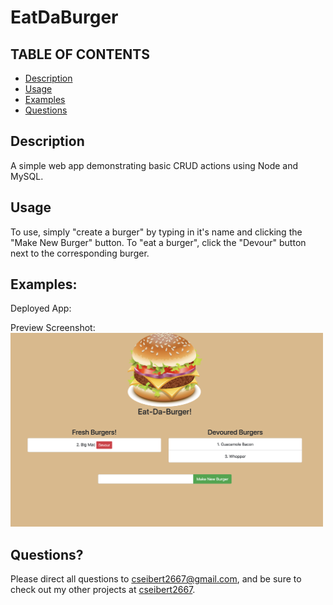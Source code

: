# EatDaBurger

## TABLE OF CONTENTS
* [Description](#description)
* [Usage](#usage)
* [Examples](#examples)
* [Questions](#questions)

## Description
A simple web app demonstrating basic CRUD actions using Node and MySQL. 

## Usage
To use, simply "create a burger" by typing in it's name and clicking the "Make New Burger" button. To "eat a burger", click the "Devour" button next to the corresponding burger. 

## Examples:

Deployed App: 

Preview Screenshot:
<img src="./assets/preview.png" style="width: 500px" alt="preview">

## Questions?
Please direct all questions to cseibert2667@gmail.com, and be sure to check out my other projects at [cseibert2667](https://www.github.com/cseibert2667).